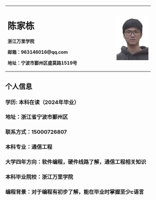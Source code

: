 
<table border="0">
  <tr>
    <td width="75%">
      <h1>陈家栋</h1>
      <p><b>浙江万里学院</b></p>
      <p><b>邮箱：963146016@qq.com</b></p>
      <p><b>地址：宁波市鄞州区盛莫路1519号</b></p>
    </td>
    <td width="25%">
      <img src="B4B3825FEA3FB87A928294AEA10DB0F3.jpg"width="100">
    </td>
   </tr>
  </table>
<body marginheight="0"><h2>个人信息</h2>
<h3>学历: 本科在读（2024年毕业）</h3>
<h3>地址：浙江省宁波市鄞州区</h3>
<h3>联系方式：15000726807</h3>
<h3>本科专业：通信工程</h3>
<h3>大学四年方向：软件编程，硬件线路了解，通信工程相关知识</h3>
<h3>本科毕业院校：浙江万里学院</h3>
<h3>编程背景：对于编程有初步了解，能在毕业时掌握至少c语言</h3>
</body></html>

